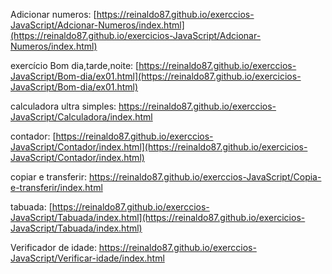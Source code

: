 Adicionar numeros: [https://reinaldo87.github.io/exerccios-JavaScript/Adcionar-Numeros/index.html](https://reinaldo87.github.io/exercicios-JavaScript/Adcionar-Numeros/index.html)

exercício Bom dia,tarde,noite: [https://reinaldo87.github.io/exerccios-JavaScript/Bom-dia/ex01.html](https://reinaldo87.github.io/exercicios-JavaScript/Bom-dia/ex01.html)

calculadora ultra simples: [https://reinaldo87.github.io/exerccios-JavaScript/Calculadora/index.html
](https://reinaldo87.github.io/exercicios-JavaScript/Calculadora/index.html)

contador: [https://reinaldo87.github.io/exerccios-JavaScript/Contador/index.html](https://reinaldo87.github.io/exercicios-JavaScript/Contador/index.html)

copiar e transferir: https://reinaldo87.github.io/exerccios-JavaScript/Copia-e-transferir/index.html

tabuada: [https://reinaldo87.github.io/exerccios-JavaScript/Tabuada/index.html](https://reinaldo87.github.io/exercicios-JavaScript/Tabuada/index.html)

Verificador de idade: https://reinaldo87.github.io/exerccios-JavaScript/Verificar-idade/index.html
